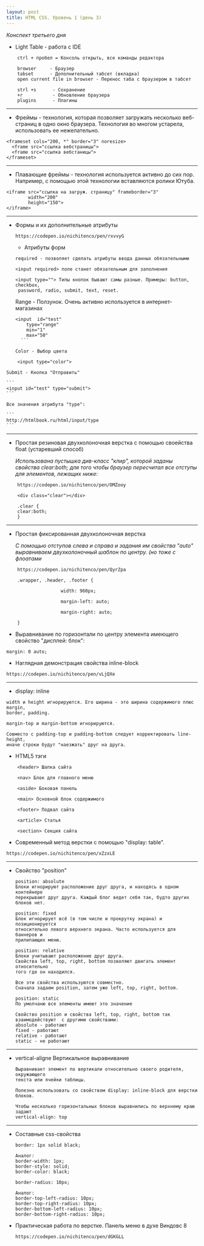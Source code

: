 ```yaml
---
layout: post
title: HTML CSS. Уровень 1 (день 3)
---
```


*Конспект третьего дня*

* Light Table - работа с IDE

```
    ctrl + пробел = Консоль открыть, все команды редактора

    browser     - Браузер
    tabset      - Дополнительный табсет (вкладка)
    open current file in browser - Перенос таба с браузером в табсет

    strl +s      - Сохранение  
    +r           - Обновление браузера  
    plugins      - Плагины
```

------------------------
* Фреймы - технология, которая позволяет загружать несколько веб-страниц в одно
 окно браузера. Технология во многом устарела, использовать ее нежелательно.

```
<frameset cols="200, *" border="3" noresize>
  <frame src="ссылка вебстраницы">
  <frame src="ссылка вебстаницы">
</frameset>
```
------------------------

* Плавающие фреймы - технология  используется активно до сих пор. Например,
с помощью этой технологии вставляются ролики Ютуба.

```
<iframe src="ссылка на загруж. страницу" frameborder="3"
        width="200"
        height="150">
</iframe>
```
--------------------

* Формы и их дополнительные атрибуты

    ```
    https://codepen.io/nichitenco/pen/rxvvyG
    ```
    * Атрибуты форм

    ```
    required - позволяет сделать атрибуты ввода данных обязательными

    <input required> поле станет обязательным для заполнения
    ```

    ```
    <input type=""> Типы кнопок бывают самы разные. Примеры: button, checkbox,
     password, radio, submit, text, reset.
    ```

    Range - Ползунок. Очень активно используется в интернет-магазинах

    ```
    <input  id="test"
    	type="range"
    	min="1"
    	max="50"
      ```

    Color - Выбор цвета

```
    <input type="color">
```

    Submit - Кнопка "Отправить"

    ```
    <input id="test" type="submit">
    ```

    Все значения атрибута "type":

    ```
    http://htmlbook.ru/html/input/type
    ```
------------------

* Простая резиновая двухколоночная верстка с помощью своейства float
(устаревший способ)

    *Использована пустышка див-класс "клир", которой заданы свойства clear:both;
    для того чтобы браузер пересчитал все отступы для элементов, лежащих ниже:*

```
    https://codepen.io/nichitenco/pen/OMZooy
```

```
    <div class="clear"></div>

    .clear {
    clear:both;
    }

```
-------------------

* Простая фиксированная двухколоночная верстка

    *С помощью отступов слева и справа и задания им свойства "auto" выравниваем
    двухколоночный шаблон по центру. (но тоже с флоатами*

```
    https://codepen.io/nichitenco/pen/QyrZpa
```

```
    .wrapper, .header, .footer {

                    width: 960px;

                    margin-left: auto;

                    margin-right: auto;

    }
```
* Выравнивание по горизонтали по центру элемента имеющего свойство "дисплей: блок":

```
margin: 0 auto;
```

* Наглядная демонстрация свойства inline-block

```
https://codepen.io/nichitenco/pen/vLjQXe
```
---------------

* display: inline

```
width и height игнорируются. Его ширина - это ширина содержимого плюс margin,
border, padding.

margin-top и margin-bottom игнорируются.

Совместо с padding-top и padding-bottom следует корректировать line-height,
иначе строки будут "наезжать" друг на друга.

```

* HTML5 тэги

```
    <header> Шапка сайта

    <nav> Блок для главного меню

    <aside> Боковая панель

    <main> Основной блок содержимого

    <footer> Подвал сайта

    <article> Статья

    <section> Секция сайта

```

* Современный метод верстки с помощью "display: table".

```
https://codepen.io/nichitenco/pen/xZzxLE
```
------------------------

* Свойство "position"

    ```
    position: absolute
    Блоки игнорируют расположение друг друга, и находясь в одном контейнере
    перекрывают друг друга. Каждый блог ведет себя так, будто других блоков нет.
    ```
    ```
    position: fixed
    Блок игнорирует всё (в том числе и прокрутку экрана) и позиционируется
    относительно левого верхнего экрана. Часто используется для баннеров и
    прилипающих меню.

    ```
    ```
    position: relative
    Блоки учитывают расположение друг друга.
    Свойства left, top, right, bottom позволяют двигать элемент относительно
    того где он находился.

    Все эти свойства используются совместно.
    Сначала задаем position, затем уже left, top, right, bottom.
    ```
    ```
    position: static  
    По умолчаню все элементы имеют это значение
    ```

    ```
    Свойство position и свойства left, top, right, bottom так  
    взаимодействуют  с другими свойствами:  
    absolute - работают  
    fixed - работают  
    relative - работают  
    static - не работают
    ```
----------------------

* vertical-aligne  Вертикальное выравнивание
    ```
    Выравнивает элемент по вертикали относительно своего родителя, окружающего
    текста или ячейки таблицы.

    Полезно использовать со свойством display: inline-block для верстки блоков.

    Чтобы несколько горизонтальных блоков выравнились по верхнему краю задают
    vertical-align: top
    ```
----------

* Составные css-свойства
    ```
    border: 1px solid black;

    Аналог:
    border-width: 1px;
    border-style: solid;
    border-color: black;

    border-radius: 10px;

    Аналог:
    border-top-left-radius: 10px;
    border-top-right-radius: 10px;
    border-bottom-left-radius: 10px;
    border-bottom-right-radius: 10px;
    ```
* Практическая работа по верстке. Панель меню в духе Виндовс 8
    ```
    https://codepen.io/nichitenco/pen/dGKGLL
    ```
